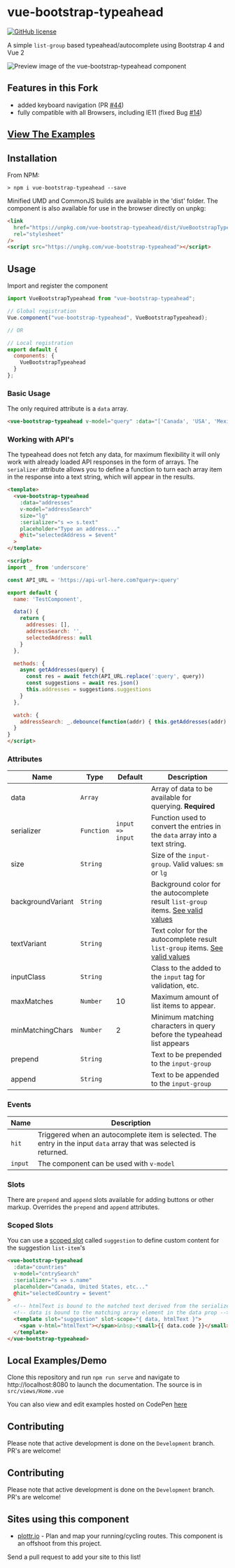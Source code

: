 # vue-bootstrap-typeahead

[![GitHub license](https://img.shields.io/github/license/alexurquhart/vue-bootstrap-typeahead.svg)](https://github.com/alexurquhart/vue-bootstrap-typeahead/blob/master/LICENSE.txt)

A simple `list-group` based typeahead/autocomplete using Bootstrap 4 and Vue 2

<img src="https://raw.githubusercontent.com/alexurquhart/vue-bootstrap-typeahead/master/assets/screenshot.png" alt="Preview image of the vue-bootstrap-typeahead component">

## Features in this Fork

- added keyboard navigation (PR [#44](https://github.com/alexurquhart/vue-bootstrap-typeahead/pull/44))
- fully compatible with all Browsers, including IE11 (fixed Bug [#14](https://github.com/alexurquhart/vue-bootstrap-typeahead/issues/14))

## [View The Examples](https://alexurquhart.github.io/vue-bootstrap-typeahead/#/examples)

## Installation

From NPM:

```
> npm i vue-bootstrap-typeahead --save
```

Minified UMD and CommonJS builds are available in the 'dist' folder. The component is also available for use in the browser directly on unpkg:

```html
<link
  href="https://unpkg.com/vue-bootstrap-typeahead/dist/VueBootstrapTypeahead.css"
  rel="stylesheet"
/>
<script src="https://unpkg.com/vue-bootstrap-typeahead"></script>
```

## Usage

Import and register the component

```javascript
import VueBootstrapTypeahead from "vue-bootstrap-typeahead";

// Global registration
Vue.component("vue-bootstrap-typeahead", VueBootstrapTypeahead);

// OR

// Local registration
export default {
  components: {
    VueBootstrapTypeahead
  }
};
```

### Basic Usage

The only required attribute is a `data` array.

```html
<vue-bootstrap-typeahead v-model="query" :data="['Canada', 'USA', 'Mexico']" />
```

### Working with API's

The typeahead does not fetch any data, for maximum flexibility it will only work with already loaded API responses in the form of arrays. The `serializer` attribute allows you to define a function to turn each array item in the response into a text string, which will appear in the results.

```html
<template>
  <vue-bootstrap-typeahead
    :data="addresses"
    v-model="addressSearch"
    size="lg"
    :serializer="s => s.text"
    placeholder="Type an address..."
    @hit="selectedAddress = $event"
  >
</template>

<script>
import _ from 'underscore'

const API_URL = 'https://api-url-here.com?query=:query'

export default {
  name: 'TestComponent',

  data() {
    return {
      addresses: [],
      addressSearch: '',
      selectedAddress: null
    }
  },

  methods: {
    async getAddresses(query) {
      const res = await fetch(API_URL.replace(':query', query))
      const suggestions = await res.json()
      this.addresses = suggestions.suggestions
    }
  },

  watch: {
    addressSearch: _.debounce(function(addr) { this.getAddresses(addr) }, 500)
  }
}
</script>

```

### Attributes

| Name              | Type       | Default          | Description                                                                                                                                              |
| ----------------- | ---------- | ---------------- | -------------------------------------------------------------------------------------------------------------------------------------------------------- |
| data              | `Array`    |                  | Array of data to be available for querying. **Required**                                                                                                 |
| serializer        | `Function` | `input => input` | Function used to convert the entries in the `data` array into a text string.                                                                             |
| size              | `String`   |                  | Size of the `input-group`. Valid values: `sm` or `lg`                                                                                                    |
| backgroundVariant | `String`   |                  | Background color for the autocomplete result `list-group` items. [See valid values](http://getbootstrap.com/docs/4.1/utilities/colors/#background-color) |
| textVariant       | `String`   |                  | Text color for the autocomplete result `list-group` items. [See valid values](http://getbootstrap.com/docs/4.1/utilities/colors/#color)                  |
| inputClass        | `String`   |                  | Class to the added to the `input` tag for validation, etc.                                                                                               |
| maxMatches        | `Number`   | 10               | Maximum amount of list items to appear.                                                                                                                  |
| minMatchingChars  | `Number`   | 2                | Minimum matching characters in query before the typeahead list appears                                                                                   |
| prepend           | `String`   |                  | Text to be prepended to the `input-group`                                                                                                                |
| append            | `String`   |                  | Text to be appended to the `input-group`                                                                                                                 |

### Events

| Name    | Description                                                                                                         |
| ------- | ------------------------------------------------------------------------------------------------------------------- |
| `hit`   | Triggered when an autocomplete item is selected. The entry in the input `data` array that was selected is returned. |
| `input` | The component can be used with `v-model`                                                                            |

### Slots

There are `prepend` and `append` slots available for adding buttons or other markup. Overrides the `prepend` and `append` attributes.

### Scoped Slots

You can use a [scoped slot](https://vuejs.org/v2/guide/components-slots.html#Scoped-Slots) called `suggestion` to define custom content
for the suggestion `list-item`'s

```html
<vue-bootstrap-typeahead
  :data="countries"
  v-model="cntrySearch"
  :serializer="s => s.name"
  placeholder="Canada, United States, etc..."
  @hit="selectedCountry = $event"
>
  <!-- htmlText is bound to the matched text derived from the serializer function -->
  <!-- data is bound to the matching array element in the data prop -->
  <template slot="suggestion" slot-scope="{ data, htmlText }">
    <span v-html="htmlText"></span>&nbsp;<small>{{ data.code }}</small>
  </template>
</vue-bootstrap-typeahead>
```

## Local Examples/Demo

Clone this repository and run `npm run serve` and navigate to http://localhost:8080 to launch the documentation. The source is in `src/views/Home.vue`

You can also view and edit examples hosted on CodePen [here](https://alexurquhart.github.io/vue-bootstrap-typeahead/#/examples)

## Contributing

Please note that active development is done on the `Development` branch. PR's are welcome!

## Contributing

Please note that active development is done on the `Development` branch. PR's are welcome!

## Sites using this component

- [plottr.io](https://plottr.io) - Plan and map your running/cycling routes. This component is an offshoot from this project.

Send a pull request to add your site to this list!
